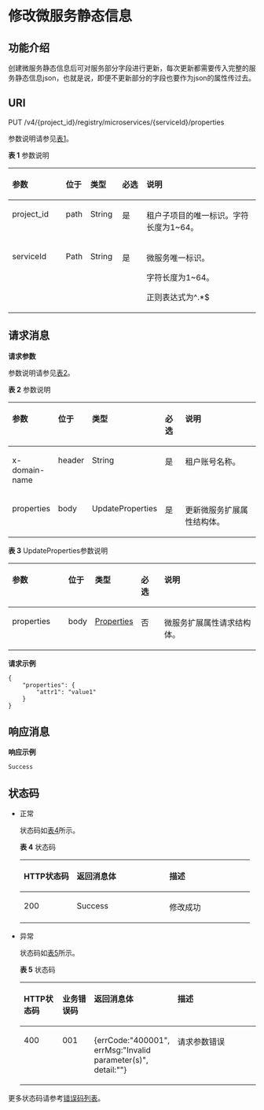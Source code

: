 # 修改微服务静态信息<a name="ZH-CN_TOPIC_0115698067"></a>

## 功能介绍<a name="zh-cn_topic_0060210628_section14358143664315"></a>

创建微服务静态信息后可对服务部分字段进行更新，每次更新都需要传入完整的服务静态信息json，也就是说，即便不更新部分的字段也要作为json的属性传过去。

## URI<a name="zh-cn_topic_0060210628_section134557291090"></a>

PUT /v4/\{project\_id\}/registry/microservices/\{serviceId\}/properties

参数说明请参见[表1](#zh-cn_topic_0060210628_table51620847114953)。

**表 1**  参数说明

<a name="zh-cn_topic_0060210628_table51620847114953"></a>
<table><thead align="left"><tr id="zh-cn_topic_0060210628_row43559169114953"><th class="cellrowborder" valign="top" width="21.782178217821784%" id="mcps1.2.6.1.1"><p id="zh-cn_topic_0060210628_p3155843511508"><a name="zh-cn_topic_0060210628_p3155843511508"></a><a name="zh-cn_topic_0060210628_p3155843511508"></a>参数</p>
</th>
<th class="cellrowborder" valign="top" width="8.91089108910891%" id="mcps1.2.6.1.2"><p id="zh-cn_topic_0060210628_p832916124136"><a name="zh-cn_topic_0060210628_p832916124136"></a><a name="zh-cn_topic_0060210628_p832916124136"></a>位于</p>
</th>
<th class="cellrowborder" valign="top" width="12.871287128712872%" id="mcps1.2.6.1.3"><p id="zh-cn_topic_0060210628_p609644911508"><a name="zh-cn_topic_0060210628_p609644911508"></a><a name="zh-cn_topic_0060210628_p609644911508"></a>类型</p>
</th>
<th class="cellrowborder" valign="top" width="9.900990099009901%" id="mcps1.2.6.1.4"><p id="zh-cn_topic_0060210628_p2405040011508"><a name="zh-cn_topic_0060210628_p2405040011508"></a><a name="zh-cn_topic_0060210628_p2405040011508"></a>必选</p>
</th>
<th class="cellrowborder" valign="top" width="46.53465346534653%" id="mcps1.2.6.1.5"><p id="zh-cn_topic_0060210628_p192541611508"><a name="zh-cn_topic_0060210628_p192541611508"></a><a name="zh-cn_topic_0060210628_p192541611508"></a>说明</p>
</th>
</tr>
</thead>
<tbody><tr id="zh-cn_topic_0060210628_row1966513115521"><td class="cellrowborder" valign="top" width="21.782178217821784%" headers="mcps1.2.6.1.1 "><p id="zh-cn_topic_0060210628_p895821704912"><a name="zh-cn_topic_0060210628_p895821704912"></a><a name="zh-cn_topic_0060210628_p895821704912"></a>project_id</p>
</td>
<td class="cellrowborder" valign="top" width="8.91089108910891%" headers="mcps1.2.6.1.2 "><p id="zh-cn_topic_0060210628_p395813172491"><a name="zh-cn_topic_0060210628_p395813172491"></a><a name="zh-cn_topic_0060210628_p395813172491"></a>path</p>
</td>
<td class="cellrowborder" valign="top" width="12.871287128712872%" headers="mcps1.2.6.1.3 "><p id="zh-cn_topic_0060210628_p550511331492"><a name="zh-cn_topic_0060210628_p550511331492"></a><a name="zh-cn_topic_0060210628_p550511331492"></a>String</p>
</td>
<td class="cellrowborder" valign="top" width="9.900990099009901%" headers="mcps1.2.6.1.4 "><p id="zh-cn_topic_0060210628_p4521173314920"><a name="zh-cn_topic_0060210628_p4521173314920"></a><a name="zh-cn_topic_0060210628_p4521173314920"></a>是</p>
</td>
<td class="cellrowborder" valign="top" width="46.53465346534653%" headers="mcps1.2.6.1.5 "><p id="zh-cn_topic_0060210620_p13958181774915"><a name="zh-cn_topic_0060210620_p13958181774915"></a><a name="zh-cn_topic_0060210620_p13958181774915"></a>租户子项目的唯一标识。字符长度为1~64。</p>
</td>
</tr>
<tr id="zh-cn_topic_0060210628_row35538952114953"><td class="cellrowborder" valign="top" width="21.782178217821784%" headers="mcps1.2.6.1.1 "><p id="zh-cn_topic_0060210628_p60082860114953"><a name="zh-cn_topic_0060210628_p60082860114953"></a><a name="zh-cn_topic_0060210628_p60082860114953"></a>serviceId</p>
</td>
<td class="cellrowborder" valign="top" width="8.91089108910891%" headers="mcps1.2.6.1.2 "><p id="zh-cn_topic_0060210628_p6329131214133"><a name="zh-cn_topic_0060210628_p6329131214133"></a><a name="zh-cn_topic_0060210628_p6329131214133"></a>Path</p>
</td>
<td class="cellrowborder" valign="top" width="12.871287128712872%" headers="mcps1.2.6.1.3 "><p id="zh-cn_topic_0060210628_p34873521114953"><a name="zh-cn_topic_0060210628_p34873521114953"></a><a name="zh-cn_topic_0060210628_p34873521114953"></a>String</p>
</td>
<td class="cellrowborder" valign="top" width="9.900990099009901%" headers="mcps1.2.6.1.4 "><p id="zh-cn_topic_0060210628_p6182975114953"><a name="zh-cn_topic_0060210628_p6182975114953"></a><a name="zh-cn_topic_0060210628_p6182975114953"></a>是</p>
</td>
<td class="cellrowborder" valign="top" width="46.53465346534653%" headers="mcps1.2.6.1.5 "><p id="zh-cn_topic_0060210628_p31058941114953"><a name="zh-cn_topic_0060210628_p31058941114953"></a><a name="zh-cn_topic_0060210628_p31058941114953"></a>微服务唯一标识。</p>
<p id="zh-cn_topic_0060210628_p145211811115413"><a name="zh-cn_topic_0060210628_p145211811115413"></a><a name="zh-cn_topic_0060210628_p145211811115413"></a>字符长度为1~64。</p>
<p id="zh-cn_topic_0060210628_p17521111113549"><a name="zh-cn_topic_0060210628_p17521111113549"></a><a name="zh-cn_topic_0060210628_p17521111113549"></a>正则表达式为^.*$</p>
</td>
</tr>
</tbody>
</table>

## 请求消息<a name="zh-cn_topic_0060210628_section11456162918915"></a>

**请求参数**

参数说明请参见[表2](#zh-cn_topic_0060210628_table6177636815597)。

**表 2**  参数说明

<a name="zh-cn_topic_0060210628_table6177636815597"></a>
<table><thead align="left"><tr id="zh-cn_topic_0060210628_row2264536115597"><th class="cellrowborder" valign="top" width="13.209999999999999%" id="mcps1.2.6.1.1"><p id="zh-cn_topic_0060210628_p57989908155921"><a name="zh-cn_topic_0060210628_p57989908155921"></a><a name="zh-cn_topic_0060210628_p57989908155921"></a>参数</p>
</th>
<th class="cellrowborder" valign="top" width="7.5200000000000005%" id="mcps1.2.6.1.2"><p id="zh-cn_topic_0060210628_p687214419133"><a name="zh-cn_topic_0060210628_p687214419133"></a><a name="zh-cn_topic_0060210628_p687214419133"></a>位于</p>
</th>
<th class="cellrowborder" valign="top" width="14.940000000000001%" id="mcps1.2.6.1.3"><p id="zh-cn_topic_0060210628_p66670933155921"><a name="zh-cn_topic_0060210628_p66670933155921"></a><a name="zh-cn_topic_0060210628_p66670933155921"></a>类型</p>
</th>
<th class="cellrowborder" valign="top" width="10.26%" id="mcps1.2.6.1.4"><p id="zh-cn_topic_0060210628_p31636487155921"><a name="zh-cn_topic_0060210628_p31636487155921"></a><a name="zh-cn_topic_0060210628_p31636487155921"></a>必选</p>
</th>
<th class="cellrowborder" valign="top" width="54.06999999999999%" id="mcps1.2.6.1.5"><p id="zh-cn_topic_0060210628_p12418641155921"><a name="zh-cn_topic_0060210628_p12418641155921"></a><a name="zh-cn_topic_0060210628_p12418641155921"></a>说明</p>
</th>
</tr>
</thead>
<tbody><tr id="zh-cn_topic_0060210628_row333212345500"><td class="cellrowborder" valign="top" width="13.209999999999999%" headers="mcps1.2.6.1.1 "><p id="zh-cn_topic_0060210628_p126698307474"><a name="zh-cn_topic_0060210628_p126698307474"></a><a name="zh-cn_topic_0060210628_p126698307474"></a>x-domain-name</p>
</td>
<td class="cellrowborder" valign="top" width="7.5200000000000005%" headers="mcps1.2.6.1.2 "><p id="zh-cn_topic_0060210628_p1767743014711"><a name="zh-cn_topic_0060210628_p1767743014711"></a><a name="zh-cn_topic_0060210628_p1767743014711"></a>header</p>
</td>
<td class="cellrowborder" valign="top" width="14.940000000000001%" headers="mcps1.2.6.1.3 "><p id="zh-cn_topic_0060210628_p1667763015471"><a name="zh-cn_topic_0060210628_p1667763015471"></a><a name="zh-cn_topic_0060210628_p1667763015471"></a>String</p>
</td>
<td class="cellrowborder" valign="top" width="10.26%" headers="mcps1.2.6.1.4 "><p id="zh-cn_topic_0060210628_p1767733010474"><a name="zh-cn_topic_0060210628_p1767733010474"></a><a name="zh-cn_topic_0060210628_p1767733010474"></a>是</p>
</td>
<td class="cellrowborder" valign="top" width="54.06999999999999%" headers="mcps1.2.6.1.5 "><p id="zh-cn_topic_0060210628_p7684430114719"><a name="zh-cn_topic_0060210628_p7684430114719"></a><a name="zh-cn_topic_0060210628_p7684430114719"></a>租户账号名称。</p>
</td>
</tr>
<tr id="zh-cn_topic_0060210628_row2598898915597"><td class="cellrowborder" valign="top" width="13.209999999999999%" headers="mcps1.2.6.1.1 "><p id="zh-cn_topic_0060210628_p2473332815597"><a name="zh-cn_topic_0060210628_p2473332815597"></a><a name="zh-cn_topic_0060210628_p2473332815597"></a>properties</p>
</td>
<td class="cellrowborder" valign="top" width="7.5200000000000005%" headers="mcps1.2.6.1.2 "><p id="zh-cn_topic_0060210628_p11872144411311"><a name="zh-cn_topic_0060210628_p11872144411311"></a><a name="zh-cn_topic_0060210628_p11872144411311"></a>body</p>
</td>
<td class="cellrowborder" valign="top" width="14.940000000000001%" headers="mcps1.2.6.1.3 "><p id="zh-cn_topic_0060210628_p33378911111638"><a name="zh-cn_topic_0060210628_p33378911111638"></a><a name="zh-cn_topic_0060210628_p33378911111638"></a>UpdateProperties</p>
</td>
<td class="cellrowborder" valign="top" width="10.26%" headers="mcps1.2.6.1.4 "><p id="zh-cn_topic_0060210628_p613812215597"><a name="zh-cn_topic_0060210628_p613812215597"></a><a name="zh-cn_topic_0060210628_p613812215597"></a>是</p>
</td>
<td class="cellrowborder" valign="top" width="54.06999999999999%" headers="mcps1.2.6.1.5 "><p id="zh-cn_topic_0060210628_p2742585515597"><a name="zh-cn_topic_0060210628_p2742585515597"></a><a name="zh-cn_topic_0060210628_p2742585515597"></a>更新微服务扩展属性结构体。</p>
</td>
</tr>
</tbody>
</table>

**表 3**  UpdateProperties参数说明

<a name="zh-cn_topic_0060210628_table3641795111645"></a>
<table><thead align="left"><tr id="zh-cn_topic_0060210628_row49373326111645"><th class="cellrowborder" valign="top" width="23.119999999999997%" id="mcps1.2.6.1.1"><p id="zh-cn_topic_0060210628_p59863955111654"><a name="zh-cn_topic_0060210628_p59863955111654"></a><a name="zh-cn_topic_0060210628_p59863955111654"></a>参数</p>
</th>
<th class="cellrowborder" valign="top" width="7.5200000000000005%" id="mcps1.2.6.1.2"><p id="zh-cn_topic_0060210628_p195522513142"><a name="zh-cn_topic_0060210628_p195522513142"></a><a name="zh-cn_topic_0060210628_p195522513142"></a>位于</p>
</th>
<th class="cellrowborder" valign="top" width="17.9%" id="mcps1.2.6.1.3"><p id="zh-cn_topic_0060210628_p17142158111654"><a name="zh-cn_topic_0060210628_p17142158111654"></a><a name="zh-cn_topic_0060210628_p17142158111654"></a>类型</p>
</th>
<th class="cellrowborder" valign="top" width="9.74%" id="mcps1.2.6.1.4"><p id="zh-cn_topic_0060210628_p46337562111654"><a name="zh-cn_topic_0060210628_p46337562111654"></a><a name="zh-cn_topic_0060210628_p46337562111654"></a>必选</p>
</th>
<th class="cellrowborder" valign="top" width="41.72%" id="mcps1.2.6.1.5"><p id="zh-cn_topic_0060210628_p62355038111654"><a name="zh-cn_topic_0060210628_p62355038111654"></a><a name="zh-cn_topic_0060210628_p62355038111654"></a>说明</p>
</th>
</tr>
</thead>
<tbody><tr id="zh-cn_topic_0060210628_row26840234111645"><td class="cellrowborder" valign="top" width="23.119999999999997%" headers="mcps1.2.6.1.1 "><p id="zh-cn_topic_0060210628_p26575373111645"><a name="zh-cn_topic_0060210628_p26575373111645"></a><a name="zh-cn_topic_0060210628_p26575373111645"></a>properties</p>
</td>
<td class="cellrowborder" valign="top" width="7.5200000000000005%" headers="mcps1.2.6.1.2 "><p id="zh-cn_topic_0060210628_p4552551161412"><a name="zh-cn_topic_0060210628_p4552551161412"></a><a name="zh-cn_topic_0060210628_p4552551161412"></a>body</p>
</td>
<td class="cellrowborder" valign="top" width="17.9%" headers="mcps1.2.6.1.3 "><p id="zh-cn_topic_0060210628_p5121584111645"><a name="zh-cn_topic_0060210628_p5121584111645"></a><a name="zh-cn_topic_0060210628_p5121584111645"></a><a href="Properties.md">Properties</a></p>
</td>
<td class="cellrowborder" valign="top" width="9.74%" headers="mcps1.2.6.1.4 "><p id="zh-cn_topic_0060210628_p12195131111645"><a name="zh-cn_topic_0060210628_p12195131111645"></a><a name="zh-cn_topic_0060210628_p12195131111645"></a>否</p>
</td>
<td class="cellrowborder" valign="top" width="41.72%" headers="mcps1.2.6.1.5 "><p id="zh-cn_topic_0060210628_p48281559111645"><a name="zh-cn_topic_0060210628_p48281559111645"></a><a name="zh-cn_topic_0060210628_p48281559111645"></a>微服务扩展属性请求结构体。</p>
</td>
</tr>
</tbody>
</table>

**请求示例**

```
{
    "properties": {
	    "attr1": "value1"
    }
}
```

## 响应消息<a name="zh-cn_topic_0060210628_section5419268816116"></a>

**响应示例**

```
Success
```

## 状态码<a name="zh-cn_topic_0060210628_section4458192915911"></a>

-   正常

    状态码如[表4](#zh-cn_topic_0060210628_zh-cn_topic_0079393967_zh-cn_topic_0075248102_table287518019404)所示。

    **表 4**  状态码

    <a name="zh-cn_topic_0060210628_zh-cn_topic_0079393967_zh-cn_topic_0075248102_table287518019404"></a>
    <table><thead align="left"><tr id="zh-cn_topic_0060210628_zh-cn_topic_0079393967_zh-cn_topic_0075248102_row29079739404"><th class="cellrowborder" valign="top" width="22.99%" id="mcps1.2.4.1.1"><p id="zh-cn_topic_0060210628_p8072919547"><a name="zh-cn_topic_0060210628_p8072919547"></a><a name="zh-cn_topic_0060210628_p8072919547"></a>HTTP状态码</p>
    </th>
    <th class="cellrowborder" valign="top" width="40.23%" id="mcps1.2.4.1.2"><p id="zh-cn_topic_0060210628_p4602919546"><a name="zh-cn_topic_0060210628_p4602919546"></a><a name="zh-cn_topic_0060210628_p4602919546"></a>返回消息体</p>
    </th>
    <th class="cellrowborder" valign="top" width="36.78%" id="mcps1.2.4.1.3"><p id="zh-cn_topic_0060210628_p1161529105410"><a name="zh-cn_topic_0060210628_p1161529105410"></a><a name="zh-cn_topic_0060210628_p1161529105410"></a>描述</p>
    </th>
    </tr>
    </thead>
    <tbody><tr id="zh-cn_topic_0060210628_zh-cn_topic_0079393967_zh-cn_topic_0075248102_row333343189404"><td class="cellrowborder" valign="top" width="22.99%" headers="mcps1.2.4.1.1 "><p id="zh-cn_topic_0060210628_p1379316014380"><a name="zh-cn_topic_0060210628_p1379316014380"></a><a name="zh-cn_topic_0060210628_p1379316014380"></a>200</p>
    </td>
    <td class="cellrowborder" valign="top" width="40.23%" headers="mcps1.2.4.1.2 "><p id="zh-cn_topic_0060210628_p05936475518"><a name="zh-cn_topic_0060210628_p05936475518"></a><a name="zh-cn_topic_0060210628_p05936475518"></a>Success</p>
    </td>
    <td class="cellrowborder" valign="top" width="36.78%" headers="mcps1.2.4.1.3 "><p id="zh-cn_topic_0060210628_p19860143425511"><a name="zh-cn_topic_0060210628_p19860143425511"></a><a name="zh-cn_topic_0060210628_p19860143425511"></a>修改成功</p>
    </td>
    </tr>
    </tbody>
    </table>


-   异常

    状态码如[表5](#zh-cn_topic_0060210628_zh-cn_topic_0079393967_zh-cn_topic_0075248102_table217266469404)所示。

    **表 5**  状态码

    <a name="zh-cn_topic_0060210628_zh-cn_topic_0079393967_zh-cn_topic_0075248102_table217266469404"></a>
    <table><thead align="left"><tr id="zh-cn_topic_0060210628_zh-cn_topic_0079393967_zh-cn_topic_0075248102_row149156199404"><th class="cellrowborder" valign="top" width="18%" id="mcps1.2.5.1.1"><p id="zh-cn_topic_0060210628_zh-cn_topic_0079393967_zh-cn_topic_0075248102_p2055899404"><a name="zh-cn_topic_0060210628_zh-cn_topic_0079393967_zh-cn_topic_0075248102_p2055899404"></a><a name="zh-cn_topic_0060210628_zh-cn_topic_0079393967_zh-cn_topic_0075248102_p2055899404"></a>HTTP状态码</p>
    </th>
    <th class="cellrowborder" valign="top" width="15%" id="mcps1.2.5.1.2"><p id="zh-cn_topic_0060210628_p10143552175014"><a name="zh-cn_topic_0060210628_p10143552175014"></a><a name="zh-cn_topic_0060210628_p10143552175014"></a>业务错误码</p>
    </th>
    <th class="cellrowborder" valign="top" width="20%" id="mcps1.2.5.1.3"><p id="zh-cn_topic_0060210628_p537034565010"><a name="zh-cn_topic_0060210628_p537034565010"></a><a name="zh-cn_topic_0060210628_p537034565010"></a>返回消息体</p>
    </th>
    <th class="cellrowborder" valign="top" width="47%" id="mcps1.2.5.1.4"><p id="zh-cn_topic_0060210628_zh-cn_topic_0079393967_zh-cn_topic_0075248102_p166527649404"><a name="zh-cn_topic_0060210628_zh-cn_topic_0079393967_zh-cn_topic_0075248102_p166527649404"></a><a name="zh-cn_topic_0060210628_zh-cn_topic_0079393967_zh-cn_topic_0075248102_p166527649404"></a>描述</p>
    </th>
    </tr>
    </thead>
    <tbody><tr id="zh-cn_topic_0060210628_zh-cn_topic_0079393967_zh-cn_topic_0075248102_row66966729404"><td class="cellrowborder" valign="top" width="18%" headers="mcps1.2.5.1.1 "><p id="zh-cn_topic_0060210628_zh-cn_topic_0079393967_zh-cn_topic_0075248102_p55595609404"><a name="zh-cn_topic_0060210628_zh-cn_topic_0079393967_zh-cn_topic_0075248102_p55595609404"></a><a name="zh-cn_topic_0060210628_zh-cn_topic_0079393967_zh-cn_topic_0075248102_p55595609404"></a>400</p>
    </td>
    <td class="cellrowborder" valign="top" width="15%" headers="mcps1.2.5.1.2 "><p id="zh-cn_topic_0060210628_p552361713531"><a name="zh-cn_topic_0060210628_p552361713531"></a><a name="zh-cn_topic_0060210628_p552361713531"></a>001</p>
    </td>
    <td class="cellrowborder" valign="top" width="20%" headers="mcps1.2.5.1.3 "><p id="zh-cn_topic_0060210628_p1652351720536"><a name="zh-cn_topic_0060210628_p1652351720536"></a><a name="zh-cn_topic_0060210628_p1652351720536"></a>{errCode:"400001", errMsg:"Invalid parameter(s)", detail:""}</p>
    </td>
    <td class="cellrowborder" valign="top" width="47%" headers="mcps1.2.5.1.4 "><p id="zh-cn_topic_0060210628_zh-cn_topic_0079393967_zh-cn_topic_0075248102_p476712299404"><a name="zh-cn_topic_0060210628_zh-cn_topic_0079393967_zh-cn_topic_0075248102_p476712299404"></a><a name="zh-cn_topic_0060210628_zh-cn_topic_0079393967_zh-cn_topic_0075248102_p476712299404"></a>请求参数错误</p>
    </td>
    </tr>
    </tbody>
    </table>


更多状态码请参考[错误码列表](错误码列表.md)。

